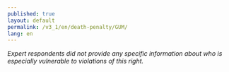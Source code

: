 ```yaml
---
published: true
layout: default
permalink: /v3_1/en/death-penalty/GUM/
lang: en
---
```

_Expert respondents did not provide any specific information about who is especially vulnerable to violations of this right._
